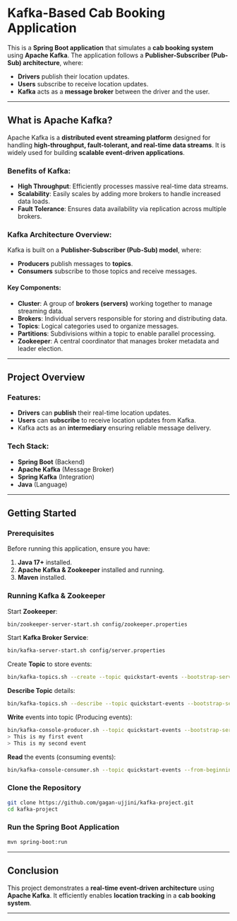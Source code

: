 # Kafka-Based Cab Booking Application

This is a **Spring Boot application** that simulates a **cab booking system** using **Apache Kafka**. The application follows a **Publisher-Subscriber (Pub-Sub) architecture**, where:

- **Drivers** publish their location updates.
- **Users** subscribe to receive location updates.
- **Kafka** acts as a **message broker** between the driver and the user.

---

## What is Apache Kafka?

Apache Kafka is a **distributed event streaming platform** designed for handling **high-throughput, fault-tolerant, and real-time data streams**. It is widely used for building **scalable event-driven applications**.

### Benefits of Kafka:

- **High Throughput**: Efficiently processes massive real-time data streams.
- **Scalability**: Easily scales by adding more brokers to handle increased data loads.
- **Fault Tolerance**: Ensures data availability via replication across multiple brokers.

### Kafka Architecture Overview:

Kafka is built on a **Publisher-Subscriber (Pub-Sub) model**, where:

- **Producers** publish messages to **topics**.
- **Consumers** subscribe to those topics and receive messages.

#### Key Components:

- **Cluster**: A group of **brokers (servers)** working together to manage streaming data.
- **Brokers**: Individual servers responsible for storing and distributing data.
- **Topics**: Logical categories used to organize messages.
- **Partitions**: Subdivisions within a topic to enable parallel processing.
- **Zookeeper**: A central coordinator that manages broker metadata and leader election.

---

## Project Overview

### Features:

- **Drivers** can **publish** their real-time location updates.
- **Users** can **subscribe** to receive location updates from Kafka.
- Kafka acts as an **intermediary** ensuring reliable message delivery.

### Tech Stack:

- **Spring Boot** (Backend)
- **Apache Kafka** (Message Broker)
- **Spring Kafka** (Integration)
- **Java** (Language)

---

## Getting Started

### Prerequisites

Before running this application, ensure you have:

1. **Java 17+** installed.
2. **Apache Kafka & Zookeeper** installed and running.
3. **Maven** installed.

### Running Kafka & Zookeeper

Start **Zookeeper**:

```sh
bin/zookeeper-server-start.sh config/zookeeper.properties
```

Start **Kafka Broker Service**:

```sh
bin/kafka-server-start.sh config/server.properties
```

Create **Topic** to store events:

```sh
bin/kafka-topics.sh --create --topic quickstart-events --bootstrap-server localhost:9092
```

**Describe Topic** details:

```sh
bin/kafka-topics.sh --describe --topic quickstart-events --bootstrap-server localhost:9092
```

**Write** events into topic (Producing events):

```sh
bin/kafka-console-producer.sh --topic quickstart-events --bootstrap-server localhost:9092
> This is my first event
> This is my second event
```

**Read** the events (consuming events):

```sh
bin/kafka-console-consumer.sh --topic quickstart-events --from-beginning --bootstrap-server localhost:9092
```

### Clone the Repository

```sh
git clone https://github.com/gagan-ujjini/kafka-project.git
cd kafka-project
```

### Run the Spring Boot Application

```sh
mvn spring-boot:run
```

---

## Conclusion

This project demonstrates a **real-time event-driven architecture** using **Apache Kafka**. It efficiently enables **location tracking** in a **cab booking system**.

---
